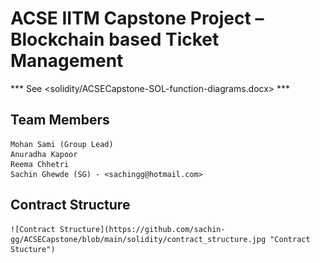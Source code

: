 ACSE IITM Capstone Project – Blockchain based Ticket Management
===============================================================

*** See <solidity/ACSECapstone-SOL-function-diagrams.docx> ***
## Team Members
    Mohan Sami (Group Lead)
    Anuradha Kapoor
    Reema Chhetri
    Sachin Ghewde (SG) - <sachingg@hotmail.com>

## Contract Structure
    ![Contract Structure](https://github.com/sachin-gg/ACSECapstone/blob/main/solidity/contract_structure.jpg "Contract Stucture")
